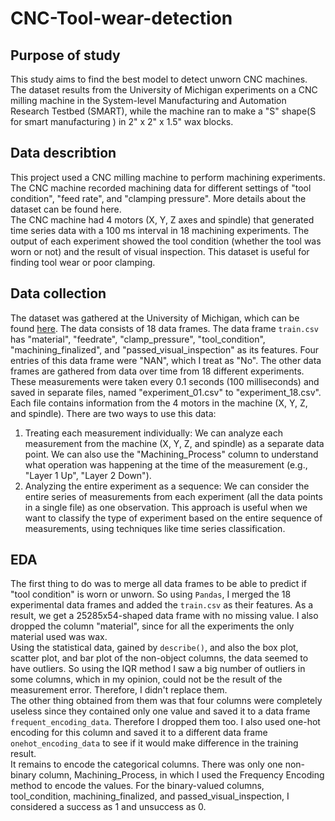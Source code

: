 # CNC-Tool-wear-detection<br>

## Purpose of study
This study aims to find the best model to detect unworn CNC machines. The dataset results from the University of Michigan experiments on a CNC milling machine in the System-level Manufacturing and Automation Research Testbed (SMART), while the machine ran to make a "S" shape(S for smart manufacturing ) in 2" x 2" x 1.5" wax blocks.

## Data describtion<br>
This project used a CNC milling machine to perform machining experiments. The CNC machine recorded machining data for different settings of "tool condition", "feed rate", and "clamping pressure". More details about the dataset can be found here.<br>
The CNC machine had 4 motors (X, Y, Z axes and spindle) that generated time series data with a 100 ms interval in 18 machining experiments. The output of each experiment showed the tool condition (whether the tool was worn or not) and the result of visual inspection. This dataset is useful for finding tool wear or poor clamping.

## Data collection
The dataset was gathered at the University of Michigan, which can be found [here](https://www.kaggle.com/datasets/shasun/tool-wear-detection-in-cnc-mill/data). The data consists of 18 data frames. The data frame `train.csv` has "material",	"feedrate",	"clamp_pressure",	"tool_condition",	"machining_finalized", and	"passed_visual_inspection" as its features. Four entries of this data frame were "NAN", which I treat as "No". The other data frames are gathered from data over time from 18 different experiments. These measurements were taken every 0.1 seconds (100 milliseconds) and saved in separate files, named "experiment_01.csv" to "experiment_18.csv". Each file contains information from the 4 motors in the machine (X, Y, Z, and spindle). There are two ways to use this data:<br>
1. Treating each measurement individually: We can analyze each measurement from the machine (X, Y, Z, and spindle) as a separate data point. We can also use the "Machining_Process" column to understand what operation was happening at the time of the measurement (e.g., "Layer 1 Up", "Layer 2 Down").<br>
2. Analyzing the entire experiment as a sequence: We can consider the entire series of measurements from each experiment (all the data points in a single file) as one observation. This approach is useful when we want to classify the type of experiment based on the entire sequence of measurements, using techniques like time series classification.

## EDA
The first thing to do was to merge all data frames to be able to predict if "tool condition" is worn or unworn. So using `Pandas`, I merged the 18 experimental data frames and added the `train.csv` as their features. As a result, we get a 25285x54-shaped data frame with no missing value. I also dropped the column "material", since for all the experiments the only material used was wax.<br>
Using the statistical data, gained by `describe()`, and also the box plot, scatter plot, and bar plot of the non-object columns, the data seemed to have outliers. So using the IQR method I saw a big number of outliers in some columns, which in my opinion, could not be the result of the measurement error. Therefore, I didn't replace them.<br>
The other thing obtained from them was that four columns were completely useless since they contained only one value and saved it to a data frame `frequent_encoding_data`. Therefore I dropped them too. I also used one-hot encoding for this column and saved it to a different data frame `onehot_encoding_data` to see if it would make difference in the training result. <br>
It remains to encode the categorical columns. There was only one non-binary column, Machining_Process, in which I used the Frequency Encoding method to encode the values. For the binary-valued columns, tool_condition, machining_finalized, and passed_visual_inspection, I considered a success as 1 and unsuccess as 0.<br>







 
